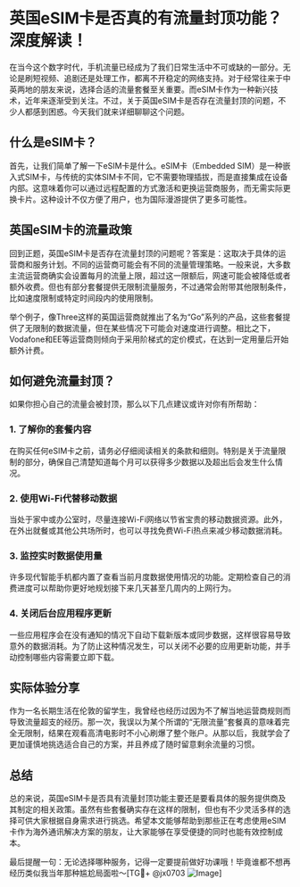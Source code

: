 # 英国eSIM卡是否真的有流量封顶功能？深度解读！

在当今这个数字时代，手机流量已经成为了我们日常生活中不可或缺的一部分。无论是刷短视频、追剧还是处理工作，都离不开稳定的网络支持。对于经常往来于中英两地的朋友来说，选择合适的流量套餐至关重要。而eSIM卡作为一种新兴技术，近年来逐渐受到关注。不过，关于英国eSIM卡是否存在流量封顶的问题，不少人都感到困惑。今天我们就来详细聊聊这个问题。

## 什么是eSIM卡？

首先，让我们简单了解一下eSIM卡是什么。eSIM卡（Embedded SIM）是一种嵌入式SIM卡，与传统的实体SIM卡不同，它不需要物理插拔，而是直接集成在设备内部。这意味着你可以通过远程配置的方式激活和更换运营商服务，而无需实际更换卡片。这种设计不仅方便了用户，也为国际漫游提供了更多可能性。

## 英国eSIM卡的流量政策

回到正题，英国eSIM卡是否存在流量封顶的问题呢？答案是：这取决于具体的运营商和服务计划。不同的运营商可能会有不同的流量管理策略。一般来说，大多数主流运营商确实会设置每月的流量上限，超过这一限额后，网速可能会被降低或者额外收费。但也有部分套餐提供无限制流量服务，不过通常会附带其他限制条件，比如速度限制或特定时间段内的使用限制。

举个例子，像Three这样的英国运营商就推出了名为“Go”系列的产品，这些套餐提供了无限制的数据流量，但在某些情况下可能会对速度进行调整。相比之下，Vodafone和EE等运营商则倾向于采用阶梯式的定价模式，在达到一定用量后开始额外计费。

## 如何避免流量封顶？

如果你担心自己的流量会被封顶，那么以下几点建议或许对你有所帮助：

### 1. 了解你的套餐内容
在购买任何eSIM卡之前，请务必仔细阅读相关的条款和细则。特别是关于流量限制的部分，确保自己清楚知道每个月可以获得多少数据以及超出后会发生什么情况。

### 2. 使用Wi-Fi代替移动数据
当处于家中或办公室时，尽量连接Wi-Fi网络以节省宝贵的移动数据资源。此外，在外出就餐或其他公共场所时，也可以寻找免费Wi-Fi热点来减少移动数据消耗。

### 3. 监控实时数据使用量
许多现代智能手机都内置了查看当前月度数据使用情况的功能。定期检查自己的消费进度可以帮助你更好地规划接下来几天甚至几周内的上网行为。

### 4. 关闭后台应用程序更新
一些应用程序会在没有通知的情况下自动下载新版本或同步数据，这样很容易导致意外的数据消耗。为了防止这种情况发生，可以关闭不必要的应用更新功能，并手动控制哪些内容需要立即下载。

## 实际体验分享

作为一名长期生活在伦敦的留学生，我曾经也经历过因为不了解当地运营商规则而导致流量超支的经历。那一次，我误以为某个所谓的“无限流量”套餐真的意味着完全无限制，结果在观看高清电影时不小心刷爆了整个账户。从那以后，我就学会了更加谨慎地挑选适合自己的方案，并且养成了随时留意剩余流量的习惯。

## 总结

总的来说，英国eSIM卡是否具有流量封顶功能主要还是要看具体的服务提供商及其制定的相关政策。虽然有些套餐确实存在这样的限制，但也有不少灵活多样的选择可供大家根据自身需求进行挑选。希望本文能够帮助到那些正在考虑使用eSIM卡作为海外通讯解决方案的朋友，让大家能够在享受便捷的同时也能有效控制成本。

最后提醒一句：无论选择哪种服务，记得一定要提前做好功课哦！毕竟谁都不想再经历类似我当年那种尴尬局面啦～[TG💪+ @jx0703 ![Image](https://github.com/user-attachments/assets/dbca1d08-cadb-493c-b0ec-ad6f7a83f270)]